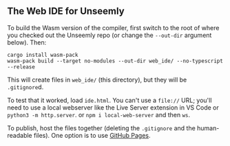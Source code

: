 ## The Web IDE for Unseemly

To build the Wasm version of the compiler,
 first switch to the root of where you checked out the Unseemly repo
  (or change the `--out-dir` argument below).
Then:

```
cargo install wasm-pack
wasm-pack build --target no-modules --out-dir web_ide/ --no-typescript --release
```

This will create files in `web_ide/` (this directory), but they will be `.gitignore`d.

To test that it worked, load `ide.html`.
You can't use a `file://` URL;
 you'll need to use a local webserver like
  the Live Server extension in VS Code
  or `python3 -m http.server`.
  or `npm i local-web-server` and then `ws`.

To publish, host the files together (deleting the `.gitignore` and the human-readable files).
One option is to use [GitHub Pages](https://pages.github.com/).